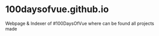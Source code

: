 # 100daysofvue.github.io
Webpage &amp; Indexer of #100DaysOfVue where can be found all projects made
